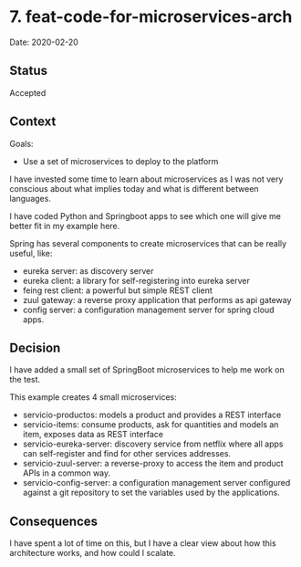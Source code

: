 # 7. feat-code-for-microservices-arch

Date: 2020-02-20

## Status

Accepted

## Context

Goals:

* Use a set of microservices to deploy to the platform

I have invested some time to learn about microservices as I was not very
conscious about what implies today and what is different between languages.

I have coded Python and Springboot apps to see which one will give me better
fit in my example here.

Spring has several components to create microservices that can be really
 useful, like:

- eureka server: as discovery server
- eureka client: a library for self-registering into eureka server
- feing rest client: a powerful but simple REST client
- zuul gateway: a reverse proxy application that performs as api gateway
- config server: a configuration management server for spring cloud apps.


## Decision

I have added a small set of SpringBoot microservices to help me work on the
 test.

This example creates 4 small microservices:

* servicio-productos: models a product and provides a REST interface
* servicio-items: consume products, ask for quantities and models an item, exposes data as REST interface
* servicio-eureka-server: discovery service from netflix where all apps can self-register and find for other services addresses.
* servicio-zuul-server: a reverse-proxy to access the item and product APIs in a common way.
* servicio-config-server: a configuration management server configured against a git
 repository to set the variables used by the applications.


## Consequences

I have spent a lot of time on this, but I have a clear view about how this
 architecture works, and how could I scalate.
